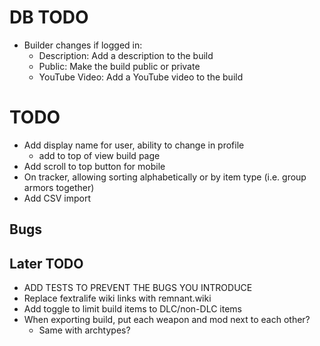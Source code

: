 # DB TODO

- Builder changes if logged in:
  - Description: Add a description to the build
  - Public: Make the build public or private
  - YouTube Video: Add a YouTube video to the build

# TODO

- Add display name for user, ability to change in profile
  - add to top of view build page
- Add scroll to top button for mobile
- On tracker, allowing sorting alphabetically or by item type (i.e. group armors together)
- Add CSV import

## Bugs

## Later TODO

- ADD TESTS TO PREVENT THE BUGS YOU INTRODUCE
- Replace fextralife wiki links with remnant.wiki
- Add toggle to limit build items to DLC/non-DLC items
- When exporting build, put each weapon and mod next to each other?
  - Same with archtypes?

